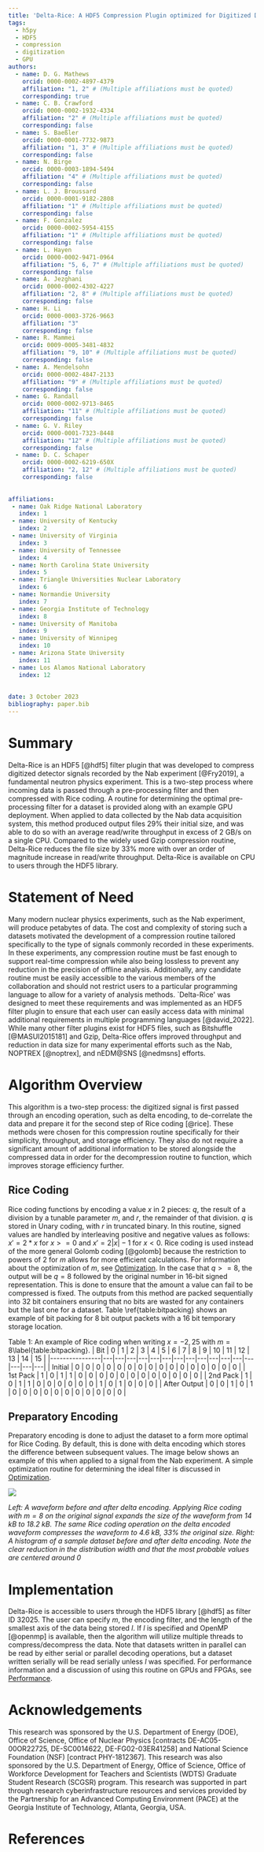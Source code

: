 ```yaml
---
title: 'Delta-Rice: A HDF5 Compression Plugin optimized for Digitized Detector Data' 
tags:
  - h5py
  - HDF5
  - compression
  - digitization
  - GPU
authors:
  - name: D. G. Mathews 
    orcid: 0000-0002-4897-4379
    affiliation: "1, 2" # (Multiple affiliations must be quoted)
    corresponding: true
  - name: C. B. Crawford
    orcid: 0000-0002-1932-4334
    affiliation: "2" # (Multiple affiliations must be quoted)
    corresponding: false
  - name: S. Baeßler
    orcid: 0000-0001-7732-9873
    affiliation: "1, 3" # (Multiple affiliations must be quoted)
    corresponding: false
  - name: N. Birge
    orcid: 0000-0003-1894-5494
    affiliation: "4" # (Multiple affiliations must be quoted)
    corresponding: false
  - name: L. J. Broussard
    orcid: 0000-0001-9182-2808
    affiliation: "1" # (Multiple affiliations must be quoted)
    corresponding: false
  - name: F. Gonzalez
    orcid: 0000-0002-5954-4155
    affiliation: "1" # (Multiple affiliations must be quoted)
    corresponding: false
  - name: L. Hayen
    orcid: 0000-0002-9471-0964
    affiliation: "5, 6, 7" # (Multiple affiliations must be quoted)
    corresponding: false
  - name: A. Jezghani
    orcid: 0000-0002-4302-4227
    affiliation: "2, 8" # (Multiple affiliations must be quoted)
    corresponding: false
  - name: H. Li
    orcid: 0000-0003-3726-9663
    affiliation: "3"
    corresponding: false
  - name: R. Mammei
    orcid: 0009-0005-3481-4832
    affiliation: "9, 10" # (Multiple affiliations must be quoted)
    corresponding: false
  - name: A. Mendelsohn
    orcid: 0000-0002-4847-2133
    affiliation: "9" # (Multiple affiliations must be quoted)
    corresponding: false
  - name: G. Randall
    orcid: 0000-0002-9713-8465
    affiliation: "11" # (Multiple affiliations must be quoted)
    corresponding: false
  - name: G. V. Riley
    orcid: 0000-0001-7323-8448
    affiliation: "12" # (Multiple affiliations must be quoted)
    corresponding: false
  - name: D. C. Schaper
    orcid: 0000-0002-6219-650X
    affiliation: "2, 12" # (Multiple affiliations must be quoted)
    corresponding: false
  
  
affiliations:
 - name: Oak Ridge National Laboratory
   index: 1
 - name: University of Kentucky
   index: 2
 - name: University of Virginia
   index: 3
 - name: University of Tennessee
   index: 4
 - name: North Carolina State University
   index: 5
 - name: Triangle Universities Nuclear Laboratory
   index: 6
 - name: Normandie University
   index: 7
 - name: Georgia Institute of Technology
   index: 8
 - name: University of Manitoba
   index: 9
 - name: University of Winnipeg
   index: 10
 - name: Arizona State University
   index: 11
 - name: Los Alamos National Laboratory
   index: 12
 
   
date: 3 October 2023
bibliography: paper.bib
---
```


# Summary

Delta-Rice is an HDF5 [@hdf5] filter plugin that was developed to compress digitized detector signals recorded by the Nab experiment [@Fry2019], a fundamental neutron physics experiment. This is a two-step process where incoming data is passed through a pre-processing filter and then compressed with Rice coding. A routine for determining the optimal pre-processing filter for a dataset is provided along with an example GPU deployment. When applied to data collected by the Nab data acquisition system, this method produced output files 29% their initial size, and was able to do so with an average read/write throughput in excess of 2 GB/s on a single CPU. Compared to the widely used Gzip compression routine, Delta-Rice reduces the file size by 33% more with over an order of magnitude increase in read/write throughput. Delta-Rice is available on CPU to users through the HDF5 library.

# Statement of Need

Many modern nuclear physics experiments, such as the Nab experiment, will produce petabytes of data. The cost and complexity of storing such a datasets motivated the development of a compression routine tailored specifically to the type of signals commonly recorded in these experiments. In these experiments, any compression routine must be fast enough to support real-time compression while also being lossless to prevent any reduction in the precision of offline analysis. Additionally, any candidate routine must be easily accessible to the various members of the collaboration and should not restrict users to a particular programming language to allow for a variety of analysis methods. `Delta-Rice' was designed to meet these requirements and was implemented as an HDF5 filter plugin to ensure that each user can easily access data with minimal additional requirements in multiple programming languages [@david_2022]. While many other filter plugins exist for HDF5 files, such as Bitshuffle [@MASUI2015181] and Gzip, Delta-Rice offers improved throughput and reduction in data size for many experimental efforts such as the Nab, NOPTREX [@noptrex], and nEDM@SNS [@nedmsns] efforts. 

# Algorithm Overview
This algorithm is a two-step process: the digitized signal is first passed through an encoding operation, such as delta encoding, to de-correlate the data and prepare it for the second step of Rice coding [@rice]. These methods were chosen for this compression routine specifically for their simplicity, throughput, and storage efficiency. They also do not require a significant amount of additional information to be stored alongside the compressed data in order for the decompression routine to function, which improves storage efficiency further. 

## Rice Coding 
Rice coding functions by encoding a value $x$ in 2 pieces: $q$, the result of a division by a tunable parameter $m$, and $r$, the remainder of that division. $q$ is stored in Unary coding, with $r$ in truncated binary. In this routine, signed values are handled by interleaving positive and negative values as follows: $x\prime = 2*x$ for $x>=0$ and $x\prime = 2|x|-1$ for $x<0$. Rice coding is used instead of the more general Golomb coding [@golomb] because the restriction to powers of $2$ for $m$ allows for more efficient calculations. For information about the optimization of $m$, see [Optimization](https://github.com/david-mathews-1994/deltarice/blob/master/docs/Optimization.md). In the case that $q>=8$, the output will be $q=8$ followed by the original number in 16-bit signed representation. This is done to ensure that the amount a value can fail to be compressed is fixed. The outputs from this method are packed sequentially into 32 bit containers ensuring that no bits are wasted for any containers but the last one for a dataset. Table \ref{table:bitpacking} shows an example of bit packing for 8 bit output packets with a 16 bit temporary storage location.


Table 1: An example of Rice coding when writing $x=-2, 25$ with $m=8$\label{table:bitpacking}.
| Bit            | 0 | 1 | 2 | 3 | 4 | 5 | 6 | 7 | 8 | 9 | 10 | 11 | 12 | 13 | 14 | 15 |
|----------------|---|---|---|---|---|---|---|---|---|---|---|---|---|---|---|---|
| Initial        | 0 | 0 | 0 | 0 | 0 | 0 | 0 | 0 | 0 | 0 | 0 | 0 | 0 | 0 | 0 | 0 |
| 1st Pack       | 1 | 0 | 1 | 1 | 0 | 0 | 0 | 0 | 0 | 0 | 0 | 0 | 0 | 0 | 0 | 0 |
| 2nd Pack       | 1 | 0 | 1 | 1 | 0 | 0 | 0 | 0 | 0 | 0 | 1 | 0 | 1 | 0 | 0 | 0 |
| After Output   | 0 | 0 | 1 | 0 | 1 | 0 | 0 | 0 | 0 | 0 | 0 | 0 | 0 | 0 | 0 | 0 |

## Preparatory Encoding
Preparatory encoding is done to adjust the dataset to a form more optimal for Rice Coding. By default, this is done with delta encoding which stores the difference between subsequent values. The image below shows an example of this when applied to a signal from the Nab experiment. A simple optimization routine for determining the ideal filter is discussed in [Optimization](https://github.com/david-mathews-1994/deltarice/blob/master/docs/Optimization.md). 

![](./../docs/images/ExampleEncoding.png?raw=true)

*Left: A waveform before and after delta encoding. Applying Rice coding with $m=8$ on the original signal expands the size of the waveform from 14 kB to 18.2 kB. The same Rice coding operation on the delta encoded waveform compresses the waveform to 4.6 kB, 33% the original size. Right: A histogram of a sample dataset before and after delta encoding. Note the clear reduction in the distribution width and that the most probable values are centered around 0*

# Implementation

Delta-Rice is accessible to users through the HDF5 library [@hdf5] as filter ID $32025$. The user can specify $m$, the encoding filter, and the length of the smallest axis of the data being stored $l$. If $l$ is specified and OpenMP [@openmp] is available, then the algorithm will utilize multiple threads to compress/decompress the data. Note that datasets written in parallel can be read by either serial or parallel decoding operations, but a dataset written serially will be read serially unless $l$ was specified. For performance information and a discussion of using this routine on GPUs and FPGAs, see [Performance](https://github.com/david-mathews-1994/deltarice/blob/master/docs/Performance.md). 

# Acknowledgements

This research was sponsored by the U.S. Department of Energy (DOE), Office of Science, Office of Nuclear Physics [contracts DE-AC05-00OR22725, DE-SC0014622, DE-FG02-03ER41258] and National Science Foundation (NSF) [contract PHY-1812367]. This research was also sponsored by the U.S. Department of Energy, Office of Science, Office of Workforce Development for Teachers and Scientists (WDTS) Graduate Student Research (SCGSR) program. This research was supported in part through research cyberinfrastructure resources and services provided by the Partnership for an Advanced Computing Environment (PACE) at the Georgia Institute of Technology, Atlanta, Georgia, USA.

# References


